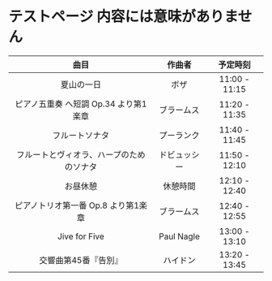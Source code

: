 # テストページ 内容には意味がありません  

| 曲目                                     | 作曲者          | 予定時刻      |
|:----------------------------------------:|:---------------:|:-------------:|
| 夏山の一日                               | ボザ            | 11:00 - 11:15 |
| ピアノ五重奏 へ短調 Op.34 より第1楽章    | ブラームス      | 11:20 - 11:35 |
| フルートソナタ                           | プーランク      | 11:40 - 11:45 |
| フルートとヴィオラ、ハープのためのソナタ | ドビュッシー    | 11:50 - 12:10 |
| お昼休憩                                 | 休憩時間        | 12:10 - 12:40 |
| ピアノトリオ第一番 Op.8 より第1楽章      | ブラームス      | 12:40 - 12:55 |
| Jive for Five                            | Paul Nagle      | 13:00 - 13:10 |
| 交響曲第45番『告別』                     | ハイドン        | 13:20 - 13:45 |
